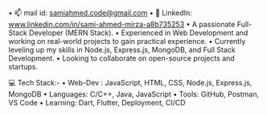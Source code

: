 • 📫 mail id: samiahmed.code@gmail.com
• 🔗 LinkedIn: www.linkedin.com/in/sami-ahmed-mirza-a8b735253
• A passionate Full-Stack Developer (MERN Stack).
• Experienced in Web Development and working on real-world projects to gain practical experience. 
• Currently leveling up my skills in Node.js, Express.js, MongoDB, and Full Stack Development.
• Looking to collaborate on open-source projects and startups.

💻 Tech Stack:-
• Web-Dev :     JavaScript, HTML, CSS, Node.js, Express.js, MongoDB
• Languages:    C/C++, Java, JavaScript
• Tools:        GitHub, Postman, VS Code
• Learning:     Dart, Flutter, Deployment, CI/CD

